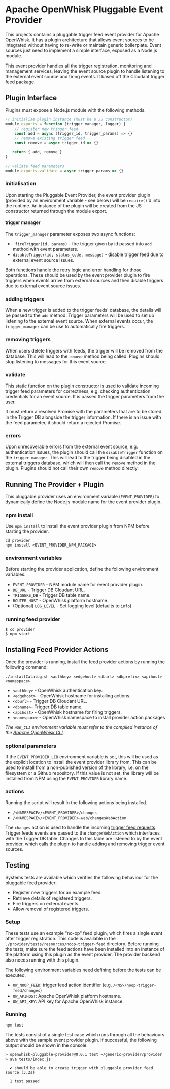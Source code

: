 # Apache OpenWhisk Pluggable Event Provider

This projects contains a pluggable trigger feed event provider for Apache OpenWhisk. It has a plugin architecture that allows event sources to be integrated without having to re-write or maintain generic boilerplate. Event sources just need to implement a simple interface, exposed as a Node.js module.

This event provider handles all the trigger registration, monitoring and management services, leaving the event source plugin to handle listening to the external event source and firing events. It based off the Cloudant trigger feed package.

## Plugin Interface

Plugins must expose a Node.js module with the following methods. 

```javascript
// initialise plugin instance (must be a JS constructor)
module.exports = function (trigger_manager, logger) {
    // register new trigger feed
    const add = async (trigger_id, trigger_params) => {}
    // remove existing trigger feed
    const remove = async trigger_id => {}

   return { add, remove }
}

// valiate feed parameters
module.exports.validate = async trigger_params => {}
```

### initialisation

Upon starting the Pluggable Event Provider, the event provider plugin (provided by an environment variable - see below) will be `require()`'d into the runtime. An instance of the plugin will be created from the JS constructor returned through the module export.

#### trigger manager

The `trigger_manager` parameter exposes two async functions:

- ` fireTrigger(id, params)` - fire trigger given by id passed into `add` method with event parameters.
- `disableTrigger(id, status_code, message)` - disable trigger feed due to external event source issues.

Both functions handle the retry logic and error handling for those operations. These should be used by the event provider plugin to fire triggers when events arrive from external sources and then disable triggers due to external event source issues.

### adding triggers

When a new trigger is added to the trigger feeds' database, the details will be passed to the `add` method. Trigger parameters will be used to set up listening to the external event source. When external events occur, the `trigger_manager` can be use to automatically fire triggers.

### removing triggers

When users delete triggers with feeds, the trigger will be removed from the database. This will lead to the `remove` method being called. Plugins should stop listening to messages for this event source.

### validate

This static function on the plugin constructor is used to validate incoming trigger feed parameters for correctness, e.g. checking authentication credentials for an event source. It is passed the trigger parameters from the user.

It must return a resolved Promise with the parameters that are to be stored in the Trigger DB alongside the trigger information. If there is an issue with the feed parameter, it should return a rejected Promise.

### errors

Upon unrecoverable errors from the external event source, e.g. authentication issues, the plugin should call the `disableTrigger` function on the `trigger_manager`. This will lead to the trigger being disabled in the external triggers database, which will then call the `remove` method in the plugin. Plugins should not call their own `remove` method directly.

## Running The Provider + Plugin

This pluggable provider uses an environment variable (`EVENT_PROVIDER`) to dynamically define the Node.js module name for the event provider plugin.

### npm install

Use `npm install` to install the event provider plugin from NPM before starting the provider.

```
cd provider
npm install <EVENT_PROVIDER_NPM_PACKAGE>  
```

### environment variables

Before starting the provider application, define the following environment variables. 

- `EVENT_PROVIDER` - NPM module name for event provider plugin.
- `DB_URL` - Trigger DB Cloudant URL.
- `TRIGGERS_DB` - Trigger DB table name.
- `ROUTER_HOST` - OpenWhisk platform hostname.
- (Optional) `LOG_LEVEL` - Set logging level (defaults to `info`)

### running feed provider

```
$ cd provider
$ npm start
```

## Installing Feed Provider Actions

Once the provider is running, install the feed provider actions by running the following command: 

```
./installCatalog.sh <authkey> <edgehost> <dburl> <dbprefix> <apihost> <namespace>
```

- `<authkey>` - OpenWhisk authentication key.
- `<edgehost>` - OpenWhisk hostname for installing actions.
- `<dburl>` - Trigger DB Cloudant URL.
- `<dbname>`- Trigger DB table name.
- `<apihost>`  - OpenWhisk hostname for firing triggers.
- `<namespace>` - OpenWhisk namespace to install provider action packages 

*The `WSK_CLI` environment variable must refer to the compiled instance of the [Apache OpenWhisk CLI](https://github.com/apache/incubator-openwhisk-cli).*

### optional parameters

If the `EVENT_PROVIDER_LIB` environment variable is set, this will be used as the explicit location to install the event provider library from. This can be used to install from a non-published version of the library, i.e. on the filesystem or a Github repository. If this value is not set, the library will be installed from NPM using the `EVENT_PROVIDER` library name.

### actions

Running the script will result in the following actions being installed.

- `/<NAMESPACE>/<EVENT_PROVIDER>/changes` 
- `/<NAMESPACE>/<EVENT_PROVIDER>-web/changesWebAction` 

The `changes` action is used to handle the incoming [trigger feed requests](https://github.com/apache/incubator-openwhisk/blob/master/docs/feeds.md). Trigger feeds events are passed to the `changesWebAction` which interfaces with the Trigger DB table. Changes to this table are listened to by the event provider, which calls the plugin to handle adding and removing trigger event sources.

## Testing

Systems tests are available which verifies the following behaviour for the pluggable feed provider:

- Register new triggers for an example feed.
- Retrieve details of registered triggers. 
- Fire triggers on external events.
- Allow removal of registered triggers.

### Setup

These tests use an example "no-op" feed plugin, which fires a single event after trigger registration. This code is available in the `./provider/tests/resources/noop-trigger-feed` directory. Before running the tests, make sure the feed actions have been installed into an instance of the platform using this plugin as the event provider. The provider backend also needs running with this plugin.

The following environment variables need defining before the tests can be executed.

- `OW_NOOP_FEED`: trigger feed action identifier (e.g. `/<NS>/noop-trigger-feed/changes`)
- `OW_APIHOST`: Apache OpenWhisk platform hostname.
- `OW_API_KEY`: API key for Apache OpenWhisk instance.

### Running

```
npm test
```

The tests consist of a single test case which runs through all the behaviours above with the sample event provider plugin. If successful, the following output should be shown in the console.

```
> openwhisk-pluggable-provider@0.0.1 test ~/generic-provider/provider
> ava tests/index.js

  ✔ should be able to create trigger with pluggable provider feed source (3.2s)

  1 test passed
```